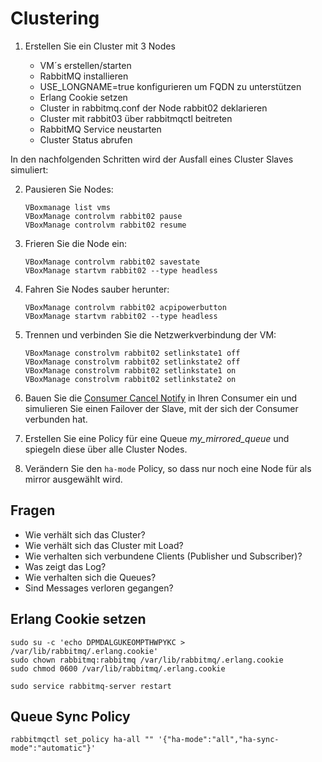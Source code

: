 # Clustering

1. Erstellen Sie ein Cluster mit 3 Nodes

   - VM´s  erstellen/starten
   - RabbitMQ installieren
   - USE_LONGNAME=true konfigurieren um FQDN zu unterstützen
   - Erlang Cookie setzen
   - Cluster in rabbitmq.conf der Node rabbit02 deklarieren
   - Cluster mit rabbit03 über rabbitmqctl beitreten
   - RabbitMQ Service neustarten
   - Cluster Status abrufen

In den nachfolgenden Schritten wird der Ausfall eines Cluster Slaves simuliert:

2. Pausieren Sie Nodes:
   ```
   VBoxmanage list vms
   VBoxManage controlvm rabbit02 pause
   VBoxManage controlvm rabbit02 resume
   ```

3. Frieren Sie die Node ein:
   ```
   VBoxManage controlvm rabbit02 savestate
   VBoxManage startvm rabbit02 --type headless
   ```

4. Fahren Sie Nodes sauber herunter:
   ```
   VBoxManage controlvm rabbit02 acpipowerbutton
   VBoxManage startvm rabbit02 --type headless
   ```

5. Trennen und verbinden Sie die Netzwerkverbindung der VM:
   ```
   VBoxManage constrolvm rabbit02 setlinkstate1 off
   VBoxManage constrolvm rabbit02 setlinkstate2 off
   VBoxManage constrolvm rabbit02 setlinkstate1 on
   VBoxManage constrolvm rabbit02 setlinkstate2 on
   ```

6. Bauen Sie die [Consumer Cancel Notify](https://www.rabbitmq.com/ha.html#cancellation) in Ihren Consumer ein und simulieren Sie einen Failover der Slave, mit der sich der Consumer verbunden hat.

7. Erstellen Sie eine Policy für eine Queue *my_mirrored_queue* und spiegeln diese über alle Cluster Nodes.

8. Verändern Sie den `ha-mode` Policy, so dass nur noch eine Node für als mirror ausgewählt wird.

## Fragen
- Wie verhält sich das Cluster?
- Wie verhält sich das Cluster mit Load?
- Wie verhalten sich verbundene Clients (Publisher und Subscriber)?
- Was zeigt das Log?
- Wie verhalten sich die Queues?
- Sind Messages verloren gegangen?

## Erlang Cookie setzen

```
sudo su -c 'echo DPMDALGUKEOMPTHWPYKC > /var/lib/rabbitmq/.erlang.cookie'
sudo chown rabbitmq:rabbitmq /var/lib/rabbitmq/.erlang.cookie
sudo chmod 0600 /var/lib/rabbitmq/.erlang.cookie

sudo service rabbitmq-server restart
```

## Queue Sync Policy
```
rabbitmqctl set_policy ha-all "" '{"ha-mode":"all","ha-sync-mode":"automatic"}'
```

